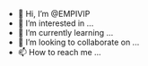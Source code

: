 - 👋 Hi, I’m @EMPIVIP
- 👀 I’m interested in ...
- 🌱 I’m currently learning ...
- 💞️ I’m looking to collaborate on ...
- 📫 How to reach me ...

<!---
EMPIVIP/EMPIVIP is a ✨ special ✨ repository because its `README.md` (this file) appears on your GitHub profile.
You can click the Preview link to take a look at your changes.
--->
